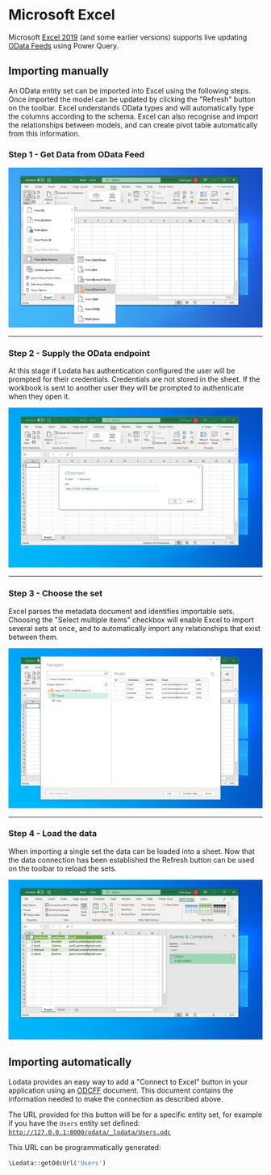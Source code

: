 # Microsoft Excel

Microsoft [Excel 2019](https://www.microsoft.com/en-gb/microsoft-365/excel) (and some earlier versions) supports live updating
[OData Feeds](https://docs.microsoft.com/en-us/power-query/connectors/odatafeed) using Power Query.

## Importing manually

An OData entity set can be imported into Excel using the following steps. Once imported the model can be updated
by clicking the "Refresh" button on the toolbar. Excel understands OData types and will automatically type the columns
according to the schema. Excel can also recognise and import the relationships between models, and can create pivot
table automatically from this information.

### Step 1 - Get Data from OData Feed

![Get data](./img/excel1.png)

---

### Step 2 - Supply the OData endpoint

At this stage if Lodata has authentication configured the user will be prompted for their credentials. Credentials
are not stored in the sheet. If the workbook is sent to another user they will be prompted to authenticate
when they open it.

![Endpoint](./img/excel2.png)

---

### Step 3 - Choose the set

Excel parses the metadata document and identifies importable sets. Choosing the "Select multiple items" checkbox
will enable Excel to import several sets at once, and to automatically import any relationships that
exist between them.

![Set](./img/excel3.png)

---

### Step 4 - Load the data

When importing a single set the data can be loaded into a sheet. Now that the data connection has been established
the Refresh button can be used on the toolbar to reload the sets.

![Load](./img/excel4.png)

## Importing automatically

Lodata provides an easy way to add a "Connect to Excel" button in your application using an
[ODCFF](https://docs.microsoft.com/en-us/openspecs/office_file_formats/ms-odcff/09a237b3-a761-4847-a54c-eb665f5b0a6e)
document. This document contains the information needed to make the connection as described above.

The URL provided for this button will be for a specific entity set, for example if you have the `Users` entity set
defined: [`http://127.0.0.1:8000/odata/_lodata/Users.odc`](http://127.0.0.1:8000/odata/_lodata/Users.odc)

This URL can be programmatically generated:
```php
\Lodata::getOdcUrl('Users')
```
